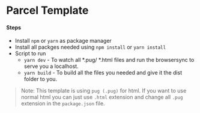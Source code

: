 # Parcel Template

#### Steps
* Install `npm` or `yarn` as package manager
* Install all packges needed using `npm install` or `yarn install`
* Script to run
  * `yarn dev` - To watch all *.pug/ *.html files and run the browsersync to serve you a localhost.
  * `yarn build` - To build all the files you needed and give it the dist folder to you.

> Note: This template is using `pug (.pug)` for html. If you want to use normal html you can just use `.html` extension and change all `.pug` extension in the `package.json` file.

